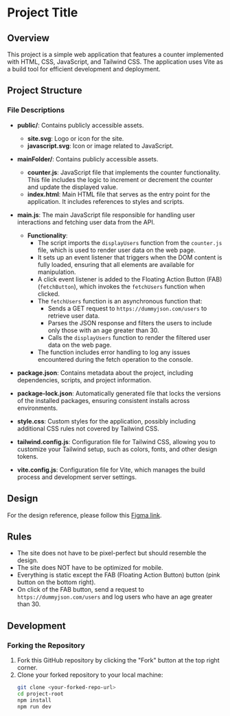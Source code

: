  # Project Title

## Overview
This project is a simple web application that features a counter implemented with HTML, CSS, JavaScript, and Tailwind CSS. The application uses Vite as a build tool for efficient development and deployment.

## Project Structure

### File Descriptions

- **public/**: Contains publicly accessible assets.
  - **site.svg**: Logo or icon for the site.
  - **javascript.svg**: Icon or image related to JavaScript.

- **mainFolder/**: Contains publicly accessible assets.
  - **counter.js**: JavaScript file that implements the counter functionality. This file includes the logic to increment or decrement the counter and update the displayed value.
  - **index.html**: Main HTML file that serves as the entry point for the application. It includes references to styles and scripts.

- **main.js**: The main JavaScript file responsible for handling user interactions and fetching user data from the API.
  - **Functionality**:
    - The script imports the `displayUsers` function from the `counter.js` file, which is used to render user data on the web page.
    - It sets up an event listener that triggers when the DOM content is fully loaded, ensuring that all elements are available for manipulation.
    - A click event listener is added to the Floating Action Button (FAB) (`fetchButton`), which invokes the `fetchUsers` function when clicked.
    - The `fetchUsers` function is an asynchronous function that:
      - Sends a GET request to `https://dummyjson.com/users` to retrieve user data.
      - Parses the JSON response and filters the users to include only those with an age greater than 30.
      - Calls the `displayUsers` function to render the filtered user data on the web page.
    - The function includes error handling to log any issues encountered during the fetch operation to the console.

- **package.json**: Contains metadata about the project, including dependencies, scripts, and project information.

- **package-lock.json**: Automatically generated file that locks the versions of the installed packages, ensuring consistent installs across environments.

- **style.css**: Custom styles for the application, possibly including additional CSS rules not covered by Tailwind CSS.

- **tailwind.config.js**: Configuration file for Tailwind CSS, allowing you to customize your Tailwind setup, such as colors, fonts, and other design tokens.

- **vite.config.js**: Configuration file for Vite, which manages the build process and development server settings.

## Design
For the design reference, please follow this [Figma link](https://www.figma.com/design/Yohl89JqlH8nKW90EE7Zmm/Dev-Test?node-id=1-2&t=kX6307MBa8ONRtEx-1).

## Rules
- The site does not have to be pixel-perfect but should resemble the design.
- The site does NOT have to be optimized for mobile.
- Everything is static except the FAB (Floating Action Button) button (pink button on the bottom right).
- On click of the FAB button, send a request to `https://dummyjson.com/users` and log users who have an age greater than 30.

## Development

### Forking the Repository
1. Fork this GitHub repository by clicking the "Fork" button at the top right corner.
2. Clone your forked repository to your local machine:
   ```bash
   git clone <your-forked-repo-url>
   cd project-root
   npm install
   npm run dev
   

